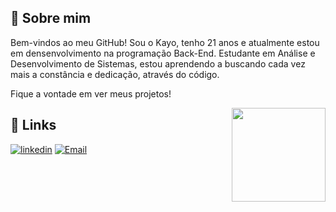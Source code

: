## 🚀 Sobre mim
Bem-vindos ao meu GitHub! Sou o Kayo, tenho 21 anos e atualmente estou em densenvolvimento na programação Back-End. Estudante em Análise e Desenvolvimento de Sistemas, estou aprendendo a buscando cada vez mais a constância e dedicação, através do código.

Fique a vontade em ver meus projetos!


<img align="right" height="150" src="https://ardas-it.com/uploads/images/blogs/giph.gif"  />

## 🔗 Links

[![linkedin](https://img.shields.io/badge/linkedin-0A66C2?style=for-the-badge&logo=linkedin&logoColor=white)](https://www.linkedin.com/in/kayo-vinicius-85467522b/)
[![Email](https://img.shields.io/static/v1?message=Gmail&logo=gmail&label=&color=D14836&logoColor=white&labelColor=&style=for-the-badge)](mailto:kayo.vinicius034@gmail.com)
###
